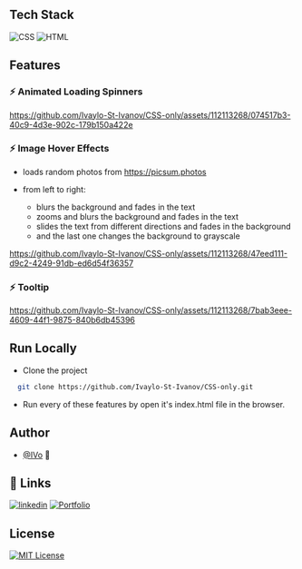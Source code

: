 ## Tech Stack

![CSS](https://img.shields.io/badge/CSS-blue?logo=CSS3) ![HTML](https://img.shields.io/badge/HTML-red?logo=HTML5&logoColor=white)

## Features

### ⚡ Animated Loading Spinners

https://github.com/Ivaylo-St-Ivanov/CSS-only/assets/112113268/074517b3-40c9-4d3e-902c-179b150a422e

### ⚡ Image Hover Effects

- loads random photos from https://picsum.photos
- from left to right:

  - blurs the background and fades in the text
  - zooms and blurs the background and fades in the text
  - slides the text from different directions and fades in the background
  - and the last one changes the background to grayscale

https://github.com/Ivaylo-St-Ivanov/CSS-only/assets/112113268/47eed111-d9c2-4249-91db-ed6d54f36357

### ⚡ Tooltip

https://github.com/Ivaylo-St-Ivanov/CSS-only/assets/112113268/7bab3eee-4609-44f1-9875-840b6db45396

## Run Locally

- Clone the project

```bash
  git clone https://github.com/Ivaylo-St-Ivanov/CSS-only.git
```

- Run every of these features by open it's index.html file in the browser.

## Author

- [@IVo](https://github.com/Ivaylo-St-Ivanov) 👋

## 🔗 Links

[![linkedin](https://img.shields.io/badge/linkedin-0A66C2?style=for-the-badge&logo=linkedin&logoColor=white)](https://www.linkedin.com/in/ivaylo-st-ivanov)
[![Portfolio](https://img.shields.io/badge/My_portfolio-44CC11?style=for-the-badge)](https://ivaylo-ivanov-org.github.io)

## License

[![MIT License](https://img.shields.io/badge/License-MIT-green.svg)](https://choosealicense.com/licenses/mit/)
